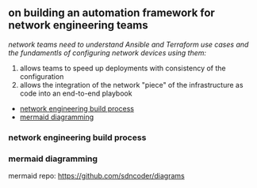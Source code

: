 ## on building an automation framework for network engineering teams  

_network teams need to understand Ansible and Terraform use cases and the fundamentls of configuring network devices using them:_   
1. allows teams to speed up deployments with consistency of the configuration  
2. allows the integration of the network "piece" of the infrastructure as code into an end-to-end playbook  

* [network engineering build process](#network-engineering-build-process)
* [mermaid diagramming](#mermaid-diagramming)  

### network engineering build process  

### mermaid diagramming  

mermaid repo: https://github.com/sdncoder/diagrams
